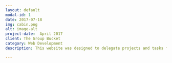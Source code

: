 ```yaml
---
layout: default
modal-id: 1
date: 2017-07-18
img: cabin.png
alt: image-alt
project-date:  April 2017
client: The Group Bucket
category: Web Development
description: This website was designed to delegate projects and tasks for groups of indviduals looking to plan for small to medium sized trips. The Group Bucket also encourages members to share their experiences they planned through their profile feed. 

---
```


